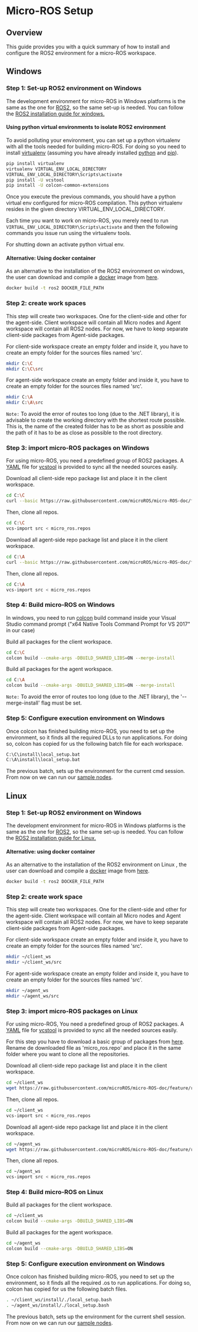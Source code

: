 # Micro-ROS Setup

## Overview

This guide provides you with a quick summary of how to install and configure the ROS2 environment for a micro-ROS workspace.


## Windows

### Step 1: Set-up ROS2 environment on Windows

The development environment for micro-ROS in Windows platforms is the same as the one for [ROS2](https://github.com/2/ros2/wiki), so the same set-up is needed.
You can follow the [ROS2 installation guide for windows.](https://index.ros.org/doc/ros2/Windows-Install-Binary/)


#### Using python virtual environments to isolate ROS2 environment

To avoid polluting your environment, you can set up a python virtualenv with all the tools needed for building micro-ROS.
For doing so you need to install [virtualenv](https://virtualenv.pypa.io/en/stable/) (assuming you have already installed [python](https://www.python.org/) and [pip](https://pip.pypa.io/en/stable/)).

```bash
pip install virtualenv
virtualenv VIRTUAL_ENV_LOCAL_DIRECTORY
VIRTUAL_ENV_LOCAL_DIRECTORY\Scripts\activate
pip install -U vcstool
pip install -U colcon-common-extensions
```

Once you execute the previous commands, you should have a python virtual env configured for micro-ROS compilation.
This python virtualenv resides in the given directory VIRTUAL_ENV_LOCAL_DIRECTORY.

Each time you want to work on micro-ROS, you merely need to run ```VIRTUAL_ENV_LOCAL_DIRECTORY\Scripts\activate``` and then the following commands you issue run using the virtualenv tools.

For shutting down an activate python virtual env.


#### Alternative: Using docker container

As an alternative to the installation of the ROS2 environment on windows, the user can download and compile a [docker](https://docs.docker.com/docker-for-windows/) image from [here](PENDING..).

```bash
docker build -t ros2 DOCKER_FILE_PATH
```

### Step 2: create work spaces

This step will create two workspaces.
One for the client-side and other for the agent-side.
Client workspace will contain all Micro nodes and Agent workspace will contain all ROS2 nodes.
For now, we have to keep separate client-side packages from Agent-side packages.

For client-side workspace create an empty folder and inside it, you have to create an empty folder for the sources files named 'src'.

```bash
mkdir C:\C
mkdir C:\C\src
```

For agent-side workspace create an empty folder and inside it, you have to create an empty folder for the sources files named 'src'.

```bash
mkdir C:\A
mkdir C:\A\src
```

`Note:` To avoid the error of routes too long (due to the .NET library), it is advisable to create the working directory with the shortest route possible. This is, the name of the created folder has to be as short as possible and the path of it has to be as close as possible to the root directory.


### Step 3: import micro-ROS packages on Windows

For using micro-ROS, you need a predefined group of ROS2 packages.
A [YAML](http://yaml.org/) file for [vcstool](https://github.com/dirk-thomas/vcstool) is provided to sync all the needed sources easily.

Download all client-side repo package list and place it in the client workspace.

```bash
cd C:\C
curl --basic https://raw.githubusercontent.com/microROS/micro-ROS-doc/feature/repos/repos/uros_minimum.repos > micro_ros.repos
```

Then, clone all repos.

```bash
cd C:\C
vcs-import src < micro_ros.repos
```

Download all agent-side repo package list and place it in the client workspace.

```bash
cd C:\A
curl --basic https://raw.githubusercontent.com/microROS/micro-ROS-doc/feature/repos/repos/uros_minimum.repos > micro_ros.repos
```

Then, clone all repos.

```bash
cd C:\A
vcs-import src < micro_ros.repos
```


### Step 4: Build micro-ROS on Windows

In windows, you need to run [colcon](https://colcon.readthedocs.io/en/released/) build command inside your Visual Studio command prompt ("x64 Native Tools Command Prompt for VS 2017" in our case)

Build all packages for the client workspace.

```bash
cd C:\C
colcon build --cmake-args -DBUILD_SHARED_LIBS=ON --merge-install
```

Build all packages for the agent workspace.

```bash
cd C:\A
colcon build --cmake-args -DBUILD_SHARED_LIBS=ON --merge-install
```

`Note:` To avoid the error of routes too long (due to the .NET library), the '--merge-install' flag must be set.


### Step 5: Configure execution environment on Windows

Once colcon has finished building micro-ROS, you need to set up the environment, so it finds all the required DLLs to run applications.
For doing so, colcon has copied for us the following batch file for each workspace.

```bash
C:\C\install\local_setup.bat
C:\A\install\local_setup.bat
```

The previous batch, sets up the environment for the current cmd session.
From now on we can run our [sample nodes](https://github.com/microROS/micro-ROS-demos/blob/master/README.md).

## Linux

### Step 1: Set-up ROS2 environment on Windows

The development environment for micro-ROS in Windows platforms is the same as the one for [ROS2](https://github.com/ros2/ros2/wiki), so the same set-up is needed.
You can follow the [ROS2 installation guide for Linux.](https://index.ros.org/doc/ros2/Linux-Install-Debians/)

#### Alternative: using docker container

As an alternative to the installation of the ROS2 environment on Linux , the user can download and compile a [docker](https://docs.docker.com/install/linux/docker-ce/ubuntu/) image from [here](PENDING..).

```bash
docker build -t ros2 DOCKER_FILE_PATH
```

### Step 2: create work space

This step will create two workspaces.
One for the client-side and other for the agent-side.
Client workspace will contain all Micro nodes and Agent workspace will contain all ROS2 nodes.
For now, we have to keep separate client-side packages from Agent-side packages.

For client-side workspace create an empty folder and inside it, you have to create an empty folder for the sources files named 'src'.

```bash
mkdir ~/client_ws
mkdir ~/client_ws/src
```

For agent-side workspace create an empty folder and inside it, you have to create an empty folder for the sources files named 'src'.

```bash
mkdir ~/agent_ws
mkdir ~/agent_ws/src
```

### Step 3: import micro-ROS packages on Linux

For using micro-ROS, You need a predefined group of ROS2 packages.
A [YAML](http://yaml.org/) file for [vcstool](https://github.com/dirk-thomas/vcstool) is provided to sync all the needed sources easily.

For this step you have to download a basic group of packages from [here](https://raw.githubusercontent.com/microROS/micro-ROS-doc/feature/repos/repos/uros_minimum.repos).
Rename de downloaded file as 'micro_ros.repo' and place it in the same folder where you want to clone all the repositories.


Download all client-side repo package list and place it in the client workspace.

```bash
cd ~/client_ws
wget https://raw.githubusercontent.com/microROS/micro-ROS-doc/feature/repos/repos/uros_minimum.repos -O micro_ros.repos
```

Then, clone all repos.

```bash
cd ~/client_ws
vcs-import src < micro_ros.repos
```

Download all agent-side repo package list and place it in the client workspace.

```bash
cd ~/agent_ws
wget https://raw.githubusercontent.com/microROS/micro-ROS-doc/feature/repos/repos/uros_minimum.repos -O micro_ros.repos
```

Then, clone all repos.

```bash
cd ~/agent_ws
vcs-import src < micro_ros.repos
```


### Step 4: Build micro-ROS on Linux

Build all packages for the client workspace.

```bash
cd ~/client_ws
colcon build --cmake-args -DBUILD_SHARED_LIBS=ON
```

Build all packages for the agent workspace.

```bash
cd ~/agent_ws
colcon build --cmake-args -DBUILD_SHARED_LIBS=ON
```


### Step 5: Configure execution environment on Windows

Once colcon has finished building micro-ROS, you need to set up the environment, so it finds all the required .os to run applications.
For doing so, colcon has copied for us the following batch files.

```bash
. ~/client_ws/install/./local_setup.bash
. ~/agent_ws/install/./local_setup.bash
```

The previous batch, sets up the environment for the current shell session.
From now on we can run our [sample nodes](https://github.com/microROS/micro-ROS-demos/blob/master/README.md).
